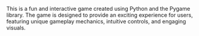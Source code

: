 This is a fun and interactive game created using Python and the Pygame library. The game is designed to provide an exciting experience for users, featuring unique gameplay mechanics, intuitive controls, and engaging visuals.
